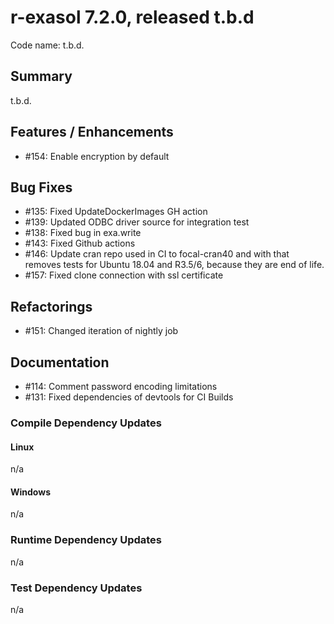 # r-exasol 7.2.0, released t.b.d

Code name: t.b.d.

## Summary 

t.b.d. 

## Features / Enhancements

 - #154: Enable encryption by default

## Bug Fixes

 - #135: Fixed UpdateDockerImages GH action
 - #139: Updated ODBC driver source for integration test
 - #138: Fixed bug in exa.write
 - #143: Fixed Github actions
 - #146: Update cran repo used in CI to focal-cran40 and with that removes tests for Ubuntu 18.04 and R3.5/6, because they are end of life.
 - #157: Fixed clone connection with ssl certificate

## Refactorings

 - #151: Changed iteration of nightly job

## Documentation

 - #114: Comment password encoding limitations
 - #131: Fixed dependencies of devtools for CI Builds

### Compile Dependency Updates

#### Linux
n/a

#### Windows
n/a

### Runtime Dependency Updates
n/a

### Test Dependency Updates
n/a
